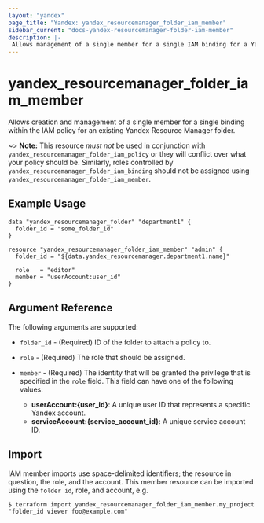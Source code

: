 ```yaml
---
layout: "yandex"
page_title: "Yandex: yandex_resourcemanager_folder_iam_member"
sidebar_current: "docs-yandex-resourcemanager-folder-iam-member"
description: |-
 Allows management of a single member for a single IAM binding for a Yandex Resource Manager folder.
---
```


# yandex\_resourcemanager\_folder\_iam\_member

Allows creation and management of a single member for a single binding within
the IAM policy for an existing Yandex Resource Manager folder.

~> **Note:** This resource _must not_ be used in conjunction with
   `yandex_resourcemanager_folder_iam_policy` or they will conflict over what your policy should be. Similarly, roles controlled by `yandex_resourcemanager_folder_iam_binding`
   should not be assigned using `yandex_resourcemanager_folder_iam_member`.

## Example Usage

```hcl
data "yandex_resourcemanager_folder" "department1" {
  folder_id = "some_folder_id"
}

resource "yandex_resourcemanager_folder_iam_member" "admin" {
  folder_id = "${data.yandex_resourcemanager.department1.name}"

  role   = "editor"
  member = "userAccount:user_id"
}
```

## Argument Reference

The following arguments are supported:

* `folder_id` - (Required) ID of the folder to attach a policy to.

* `role` - (Required) The role that should be assigned.

* `member` - (Required) The identity that will be granted the privilege that is specified in the `role` field.
  This field can have one of the following values:
  * **userAccount:{user_id}**: A unique user ID that represents a specific Yandex account.
  * **serviceAccount:{service_account_id}**: A unique service account ID.

## Import

IAM member imports use space-delimited identifiers; the resource in question, the role, and the account.
This member resource can be imported using the `folder id`, role, and account, e.g.

```
$ terraform import yandex_resourcemanager_folder_iam_member.my_project "folder_id viewer foo@example.com"
```
